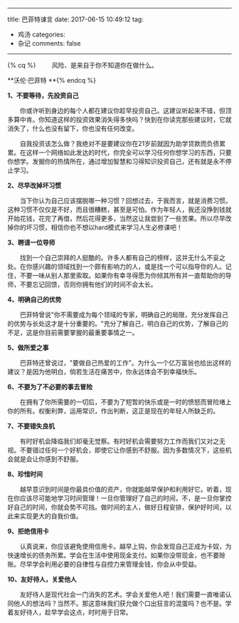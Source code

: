 
---
title: 巴菲特谏言
date: 2017-06-15 10:49:12
tag:
   - 鸡汤
categories:
   - 杂记
comments: false
---


{% cq %} 　　      风险、是来自于你不知道你在做什么。 

 **沃伦·巴菲特 **{% endcq %}



**1、不要等待，先投资自己**

　　你或许听到身边的每个人都在建议你趁早投资自己。这建议听起来不错，但顶多算中肯。你知道这样的投资效果消失得多快吗？快到在你读完那些建议时，它就消失了，什么也没有留下，你也没有任何改变。

　　自我投资该怎么做？我绝对不是要建议你在21岁前就因为助学贷款而负债累累。在这样一个网络如此发达的时代，你完全可以学习任何你想学习的东西，只要你想学。发掘你的热情所在，通过增加智慧和习得知识投资自己，还有就是永不停止学习。

**2、尽早改掉坏习惯**

　　当下你认为自己应该摆脱哪一种习惯？回想过去，于我而言，就是消费习惯。这种习惯不仅仅是不好，而且很糟糕，甚至是可怕。作为年轻人，我还没挣到钱就开始花钱，花完了再借，然后花得更多，当然这让我尝到了一些苦果。所以尽早改掉你的坏习惯，相信你也不想以hard模式来学习人生必修课吧！

**3、聘请一位导师**

　　找到一个自己崇拜的人挺酷的。许多人都有自己的榜样，这并无什么不妥之处。在你感兴趣的领域找到一个颇有影响力的人，或是找一个可以指导你的人。记住，不要一味从别人那里索取。如果你有幸寻得愿为你倾其所有并一直帮助你的导师，不要忘记回馈，否则你拥有他们的时间不会太长。

**4、明确自己的优势**

　　巴菲特曾说"你不需要成为每个领域的专家，明确自己的局限，充分发挥自己的优势与长处这才是十分重要的。"充分了解自己，明白自己的优势，了解自己的不足，这是你目前需要掌握的最重要事情之一。

**5、做所爱之事**

　　巴菲特还曾说过，"要做自己热爱的工作"。为什么一个亿万富翁也给出这样的建议？是因为他明白，倘若生活在痛苦中，你永远体会不到幸福快乐。

**6、不要为了不必要的事去冒险**

　　在拥有了你所需要的一切后，不要为了短暂的快乐或是一时的愤怒而冒险堵上你的所有。权衡利弊，运用常识，作出判断，这正是现在的年轻人所缺乏的。

**7、不要错失良机**

　　有时好机会降临我们却毫无觉察。有时好机会需要努力工作而我们又对之无视。不要错过任何一个好机会，即使它让你感到不舒服。因为多数情况下，这些机会就是会让你感到不舒服。

**8、珍惜时间**

　　越早意识到时间是你最具价值的资产，你就能越早保护和利用好它。听着，现在你应该尽可能地学习时间管理！一旦你管理好了自己的时间，不，是一旦你掌控好自己的时间，你就会势不可挡。做时间的主人，做好日程安排，保护好时间，以此来实现更大的自我价值。

**9、拒绝信用卡**

　　认真说来，你应该避免使用信用卡。越早上钩，你会发现自己正成为卡奴，为快速增长的债务所累。学会在生活中使用现金支付。如果你没带现金，也不要赊账。尽早学会利用必要的自律性与自控力来管理金钱，你会从中受益。

**10、友好待人，关爱他人**

　　友好待人是现代社会一门消失的艺术。学会关爱他人吧！我们需要一直唯诺认同他人的想法吗？当然不。那这意味我们获允做个口出狂言的混蛋吗？也不是。学着友好待人，趁早学会这点，时时用于日常。

 